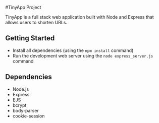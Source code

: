 
#TinyApp Project

TinyApp is a full stack web application built with Node and Express that allows users to shorten URLs.

## Getting Started

- Install all dependencies (using the `npm install` command)
- Run the development web server using the `node express_server.js` command

## Dependencies

- Node.js
- Express
- EJS
- bcrypt
- body-parser
- cookie-session



